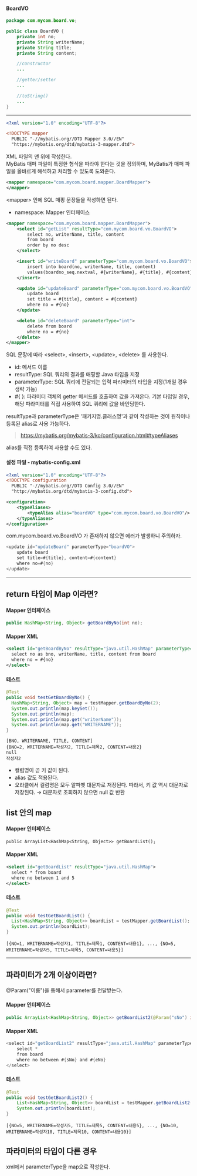 #### BoardVO
```java
package com.mycom.board.vo;

public class BoardVO {
	private int no;
	private String writerName;
	private String title;
	private String content;

	//constructor
	...

	//getter/setter
	...

	//toString()
	...
}
```
***
```xml
<?xml version="1.0" encoding="UTF-8"?>

<!DOCTYPE mapper
  PUBLIC "-//mybatis.org//DTD Mapper 3.0//EN"
  "https://mybatis.org/dtd/mybatis-3-mapper.dtd">
```
XML 파일의 맨 위에 작성한다.   
MyBatis 매퍼 파일이 특정한 형식을 따라야 한다는 것을 정의하며, MyBatis가 매퍼 파일을 올바르게 해석하고 처리할 수 있도록 도와준다.

```xml
<mapper namespace="com.mycom.board.mapper.BoardMapper">
</mapper>
```
\<mapper> 안에 SQL 매핑 문장들을 작성하면 된다.
- namespace: Mapper 인터페이스

```xml
<mapper namespace="com.mycom.board.mapper.BoardMapper">
	<select id="getList" resultType="com.mycom.board.vo.BoardVO">
		select no, writerName, title, content 
		from board 
		order by no desc
	</select>

	<insert id="writeBoard" parameterType="com.mycom.board.vo.BoardVO">
		insert into board(no, writerName, title, content) 
		values(boardno_seq.nextval, #{writerName}, #{title}, #{content})		
	</insert>

	<update id="updateBoard" parameterType="com.mycom.board.vo.BoardVO">
		update board 
		set title = #{title}, content = #{content} 
		where no = #{no}
	</update>

 	<delete id="deleteBoard" parameterType="int">
 		delete from board 
 		where no = #{no}
 	</delete>
</mapper>
```
SQL 문장에 따라 \<select>, \<insert>, \<update>, \<delete> 를 사용한다.
- id: 메서드 이름
- resultType: SQL 쿼리의 결과를 매핑할 Java 타입을 지정
- parameterType: SQL 쿼리에 전달되는 입력 파라미터의 타입을 지정(1개일 경우 생략 가능)
- #{ }: 파라미터 객체의 getter 메서드를 호출하여 값을 가져온다. 기본 타입일 경우, 해당 파라미터를 직접 사용하여 SQL 쿼리에 값을 바인딩한다.

resultType과 parameterType은 '패키지명.클래스명'과 같이 작성하는 것이 원칙이나 등록된 alias로 사용 가능하다.
> https://mybatis.org/mybatis-3/ko/configuration.html#typeAliases

alias를 직접 등록하여 사용할 수도 있다.
#### 설정 파일 - mybatis-config.xml
```xml
<?xml version="1.0" encoding="UTF-8"?>
<!DOCTYPE configuration
  PUBLIC "-//mybatis.org//DTD Config 3.0//EN"
  "http://mybatis.org/dtd/mybatis-3-config.dtd">

<configuration>
	<typeAliases>
		<typeAlias alias="boardVO" type="com.mycom.board.vo.BoardVO"/>
	</typeAliases>
</configuration>
```
com.mycom.board.vo.BoardVO 가 존재하지 않으면 에러가 발생하니 주의하자.
```java
<update id="updateBoard" parameterType="boardVO">
	update board
	set title=#{title}, content=#{content}
	where no=#{no}
</update>
```

***
## return 타입이 Map 이라면?
#### Mapper 인터페이스
```java
public HashMap<String, Object> getBoardByNo(int no);
```
#### Mapper XML
```xml
<select id="getBoardByNo" resultType="java.util.HashMap" parameterType="int">
  select no as bno, writerName, title, content from board
  where no = #{no}
</select>
```
#### 테스트
```java
@Test
public void testGetBoardByNo() {
  HashMap<String, Object> map = testMapper.getBoardByNo(2);
  System.out.println(map.keySet());
  System.out.println(map);
  System.out.println(map.get("writerName"));
  System.out.println(map.get("WRITERNAME"));
}
```
```
[BNO, WRITERNAME, TITLE, CONTENT]
{BNO=2, WRITERNAME=작성자2, TITLE=제목2, CONTENT=내용2}
null
작성자2
```
- 컬럼명이 곧 키 값이 된다.
- alias 값도 적용된다.
- 오라클에서 컬럼명은 모두 알파벳 대문자로 저장된다. 따라서, 키 값 역시 대문자로 저장된다. → 대문자로 조회하지 않으면 null 값 반환
## list 안의 map
#### Mapper 인터페이스
```
public ArrayList<HashMap<String, Object>> getBoardList();
```
#### Mapper XML
```xml
<select id="getBoardList" resultType="java.util.HashMap">
  select * from board
  where no between 1 and 5
</select>
```
#### 테스트
```java
@Test
public void testGetBoardList() {
  List<HashMap<String, Object>> boardList = testMapper.getBoardList();
  System.out.println(boardList);
}
```
```
[{NO=1, WRITERNAME=작성자1, TITLE=제목1, CONTENT=내용1}, ..., {NO=5, WRITERNAME=작성자5, TITLE=제목5, CONTENT=내용5}]
```
***
## 파라미터가 2개 이상이라면?
@Param("이름")을 통해서 parameter를 전달받는다.
#### Mapper 인터페이스
```java
public ArrayList<HashMap<String, Object>> getBoardList2(@Param("sNo") int startNo, @Param("eNo") int endNo);
```
#### Mapper XML
```java
<select id="getBoardList2" resultType="java.util.HashMap" parameterType="int">
	select *
	from board
	where no between #{sNo} and #{eNo}
</select>
```
#### 테스트
```java
@Test
public void testGetBoardList2() {
	List<HashMap<String, Object>> boardList = testMapper.getBoardList2(5, 10);
	System.out.println(boardList);
}
```
```
[{NO=5, WRITERNAME=작성자5, TITLE=제목5, CONTENT=내용5}, ..., {NO=10, WRITERNAME=작성자10, TITLE=제목10, CONTENT=내용10}]
```
## 파라미터의 타입이 다른 경우
xml에서 parameterType을 map으로 작성한다.
